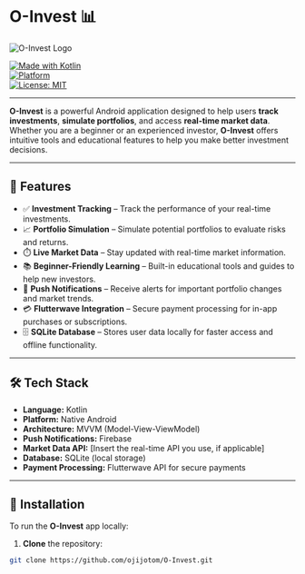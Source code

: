 # O-Invest 📊  
![O-Invest Logo](https://github.com/ojijotom/O-Invest/raw/main/logo.png)  <!-- Logo image from GitHub -->

[![Made with Kotlin](https://img.shields.io/badge/Made%20with-Kotlin-7f52ff?style=for-the-badge&logo=kotlin)](https://kotlinlang.org/)  
[![Platform](https://img.shields.io/badge/Platform-Android-green?style=for-the-badge&logo=android)]()  
[![License: MIT](https://img.shields.io/badge/License-MIT-yellow?style=for-the-badge)](LICENSE)

---

**O-Invest** is a powerful Android application designed to help users **track investments**, **simulate portfolios**, and access **real-time market data**. Whether you are a beginner or an experienced investor, **O-Invest** offers intuitive tools and educational features to help you make better investment decisions.

---

## 🚀 Features

- ✅ **Investment Tracking** – Track the performance of your real-time investments.
- 📈 **Portfolio Simulation** – Simulate potential portfolios to evaluate risks and returns.
- ⏱️ **Live Market Data** – Stay updated with real-time market information.
- 📚 **Beginner-Friendly Learning** – Built-in educational tools and guides to help new investors.
- 🔔 **Push Notifications** – Receive alerts for important portfolio changes and market trends.
- 💳 **Flutterwave Integration** – Secure payment processing for in-app purchases or subscriptions.
- 🗄️ **SQLite Database** – Stores user data locally for faster access and offline functionality.

---

## 🛠 Tech Stack

- **Language:** Kotlin  
- **Platform:** Native Android  
- **Architecture:** MVVM (Model-View-ViewModel)  
- **Push Notifications:** Firebase  
- **Market Data API:** [Insert the real-time API you use, if applicable]  
- **Database:** SQLite (local storage)  
- **Payment Processing:** Flutterwave API for secure payments  

---

## 📲 Installation

To run the **O-Invest** app locally:

1. **Clone** the repository:

```bash
git clone https://github.com/ojijotom/O-Invest.git

